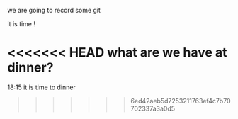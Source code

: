 we are going to record some git

it is time !

<<<<<<< HEAD
what are we have at dinner?
=======
18:15 it is time to dinner
>>>>>>> 6ed42aeb5d7253211763ef4c7b70702337a3a0d5

